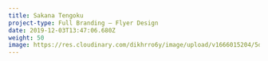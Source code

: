 ```yaml
---
title: Sakana Tengoku
project-type: Full Branding – Flyer Design
date: 2019-12-03T13:47:06.680Z
weight: 50
image: https://res.cloudinary.com/dikhrro6y/image/upload/v1666015204/5db8dbc697feba1a77c0f445_bakery-related-posters-design-2_wchw1k.jpg
---
```

